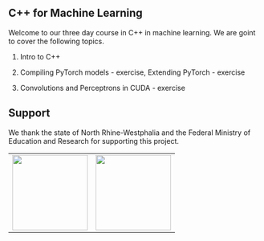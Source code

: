 ## C++ for Machine Learning

Welcome to our three day course in C++ in machine learning. We are goint to cover the following topics.

1. Intro to C++

2. Compiling PyTorch models - exercise, Extending PyTorch - exercise

3. Convolutions and Perceptrons in CUDA - exercise




## Support

We thank the state of North Rhine-Westphalia and the Federal Ministry of Education and Research for supporting this project.

<table>
<tr>
    <td><img src="https://github.com/Machine-Learning-Foundations/.github/blob/main/profile/img/nrw-logo.png" height="150"></td>
    <td><img src="https://github.com/Machine-Learning-Foundations/.github/blob/main/profile/img/BMBF_gefoerdert_2017_en.jpg" height="150"></td>
</tr>
</table>
